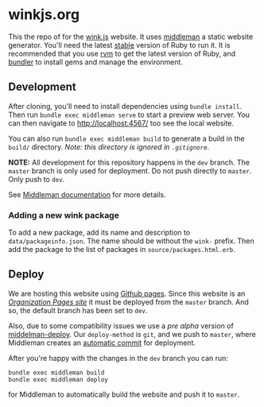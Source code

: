 # winkjs.org

This the repo of for the [wink.js](http://winkjs.org/) website. It uses
[middleman](http://middlemanapp.com/) a static website generator. You'll need
the latest
[stable](https://www.ruby-lang.org/en/news/2018/03/28/ruby-2-5-1-released/) version of Ruby to run it. It is recommended that you use [rvm](https://rvm.io/)
to get the latest version of Ruby, and [bundler](https://bundler.io/) to install
gems and manage the environment.

## Development

After cloning, you'll need to install dependencies using `bundle install`.
Then run `bundle exec middleman serve` to start a preview web server. You can
then navigate to
[http://localhost:4567/](http://localhost:4567/) too see the local website.

You can also run `bundle exec middleman build` to generate a build in the
`build/` directory. *Note: this directory is ignored in `.gitignore`*.

**NOTE:** All development for this repository happens in the `dev`
branch. The `master` branch is only used for deployment. Do not push
directly to `master`. Only push to `dev`.

See
[Middleman documentation](https://middlemanapp.com/basics/development-cycle/)
for more details.

### Adding a new wink package

To add a new package, add its name and description to `data/packageinfo.json`.
The name should be without the `wink-` prefix. Then add the package to the list
of packages in `source/packages.html.erb`.

## Deploy

We are hosting this website using [Github pages](https://pages.github.com/).
Since this website is an
*[Organization Pages site](https://help.github.com/articles/user-organization-and-project-pages/#user-and-organization-pages-sites)*
it must be deployed from the `master` branch. And so, the default branch has been
set to `dev`.

Also, due to some compatibility issues we use a *pre alpha* version of
[middelman-deploy](https://github.com/karlfreeman/middleman-deploy). Our
`deploy-method` is `git`, and we push to `master`, where Middleman creates an
[automatic commit](https://github.com/winkjs/winkjs.github.io/commits/master)
for deployment.

After you're happy with the changes in the `dev` branch you can run:

```
bundle exec middleman build
bundle exec middleman deploy
```

for Middleman to automatically build the website and push it to `master`.
